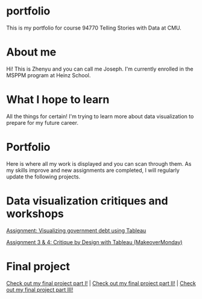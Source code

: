 # portfolio
This is my portfolio for course 94770 Telling Stories with Data at CMU.

# About me
Hi! This is Zhenyu and you can call me Joseph. I'm currently enrolled in the MSPPM program at Heinz School.

# What I hope to learn
All the things for certain! I'm trying to learn more about data visualization to prepare for my future career.

# Portfolio
Here is where all my work is displayed and you can scan through them. As my skills improve and new assignments are completed, I will regularly update the following projects.

# Data visualization critiques and workshops
[Assignment: Visualizing government debt using Tableau](dataviz2.md)

[Assignment 3 & 4: Critique by Design with Tableau (MakeoverMonday)](dataviz3.md)

# Final project
[Check out my final project part I!](finalproject1.md) |
[Check out my final project part II!](finalproject2.md) |
[Check out my final project part III!](finalproject3.md)
